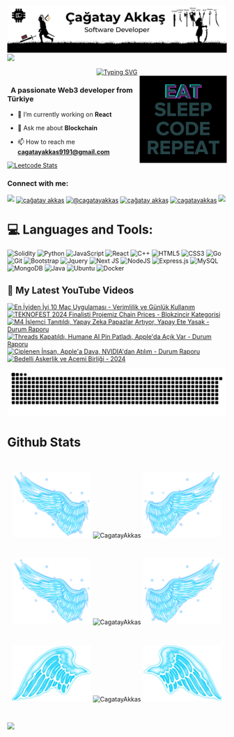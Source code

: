 ![MasterHead](https://github.com/CagatayAkkas/CagatayAkkas/blob/main/img/Github%20Banner.jpg)
![](https://komarev.com/ghpvc/?username=CagatayAkkas&color=blue)
<div align="center">
 <a href="https://github.com/CagatayAkkas">
  <img src="https://readme-typing-svg.demolab.com?font=Fira+Code&size=28&duration=3000&pause=500&center=true&vCenter=true&width=435&lines=%e2%9c%a8+Çağatay+Akkaş+%e2%9c%a8;%f0%9f%93%9a+Software+Developer+%f0%9f%92%bb;Welcome+To+My+Profile+%f0%9f%91%80" alt="Typing SVG" />
 </a>
</div>

<img src="https://github.com/CagatayAkkas/CagatayAkkas/blob/main/img/EatSleepCodeRepeat.gif" alt="Coding" width=200 height=200 align="right">


<h3 align="left">&nbsp; A passionate Web3 developer from Türkiye</h3>

- 🔭 I’m currently working on **React**

- 💬 Ask me about **Blockchain**

- 📫 How to reach me **cagatayakkas9191@gmail.com**

[![Leetcode Stats](https://leetcard.jacoblin.cool/CagatayAkkas?theme=unicorn)](https://leetcode.com/CagatayAkkas/)

<h3 align="left">Connect with me:</h3>
<p align="left">
  <a href="https://github.com/404"><img src="https://user-images.githubusercontent.com/73097560/115834477-dbab4500-a447-11eb-908a-139a6edaec5c.gif"></a>
<a href="https://www.linkedin.com/in/%C3%A7a%C4%9Fatayakka%C5%9F/" target="blank"><img align="center" src="https://raw.githubusercontent.com/rahuldkjain/github-profile-readme-generator/master/src/images/icons/Social/linked-in-alt.svg" alt="çağatay akkaş" height="30" width="40" /></a>
<a href="https://medium.com/@cagatayakkas" target="blank"><img align="center" src="https://raw.githubusercontent.com/rahuldkjain/github-profile-readme-generator/master/src/images/icons/Social/medium.svg" alt="@cagatayakkas" height="30" width="40" /></a>
<a href="https://www.youtube.com/@CagatayAkkas/featured" target="blank"><img align="center" src="https://raw.githubusercontent.com/rahuldkjain/github-profile-readme-generator/master/src/images/icons/Social/youtube.svg" alt="çağatay akkaş" height="30" width="40" /></a>
<a href="https://www.leetcode.com/cagatayakkas" target="blank"><img align="center" src="https://raw.githubusercontent.com/rahuldkjain/github-profile-readme-generator/master/src/images/icons/Social/leet-code.svg" alt="cagatayakkas" height="30" width="40" /></a>
<a href="https://github.com/404"><img src="https://user-images.githubusercontent.com/73097560/115834477-dbab4500-a447-11eb-908a-139a6edaec5c.gif"></a>
</p>



<!--
<details>
  <summary>:zap: GitHub Stats</summary> 
-->
# 💻 Languages and Tools:
![Solidity](https://img.shields.io/badge/Solidity-%23363636.svg?style=for-the-badge&logo=solidity&logoColor=white)
![Python](https://img.shields.io/badge/python-3670A0?style=for-the-badge&logo=python&logoColor=ffdd54)
![JavaScript](https://img.shields.io/badge/javascript-%23323330.svg?style=for-the-badge&logo=javascript&logoColor=%23F7DF1E)
![React](https://img.shields.io/badge/react-%2320232a.svg?style=for-the-badge&logo=react&logoColor=%2361DAFB)
![C++](https://img.shields.io/badge/-C++-365dbf.svg?logo=C%2B%2B&style=for-the-badge)
![HTML5](https://img.shields.io/badge/html5-%23E34F26.svg?style=for-the-badge&logo=html5&logoColor=white)
![CSS3](https://img.shields.io/badge/css3-%231572B6.svg?style=for-the-badge&logo=css3&logoColor=white)
![Go](https://img.shields.io/badge/go-%2300ADD8.svg?style=for-the-badge&logo=go&logoColor=white)
![Git](https://img.shields.io/badge/git-%23F05033.svg?style=for-the-badge&logo=git&logoColor=white)
![Bootstrap](https://img.shields.io/badge/bootstrap-%23563D7C.svg?style=for-the-badge&logo=bootstrap&logoColor=white)
![Jquery](https://img.shields.io/badge/jQuery-%230769AD.svg?logo=jquery&style=for-the-badge&logoColor=white)
![Next JS](https://img.shields.io/badge/Next-black.svg?logo=next.js&style=for-the-badge&logoColor=white)
![NodeJS](https://img.shields.io/badge/node.js-6DA55F?style=for-the-badge&logo=node.js&logoColor=white)
![Express.js](https://img.shields.io/badge/express.js-%23404d59.svg?style=for-the-badge&logo=express&logoColor=%2361DAFB)
![MySQL](https://img.shields.io/badge/mysql-%2300f.svg?style=for-the-badge&logo=mysql&logoColor=white)
![MongoDB](https://img.shields.io/badge/MongoDB-%234ea94b.svg?style=for-the-badge&logo=mongodb&logoColor=white)
![Java](https://img.shields.io/badge/java-%23ED8B00.svg?style=for-the-badge&logo=java&logoColor=white)
![Ubuntu](https://img.shields.io/badge/-Ubuntu-6F52B5.svg?logo=ubuntu&style=for-the-badge)
![Docker](https://img.shields.io/badge/docker-%230db7ed.svg?style=for-the-badge&logo=docker&logoColor=white)

  <summary><h2>📸 My Latest YouTube Videos</h2></summary>

<!-- BEGIN YOUTUBE-CARDS -->
[![En İyiden İyi 10 Mac Uygulaması - Verimlilik ve Günlük Kullanım](https://ytcards.demolab.com/?id=BXxpewzHbG4&title=En+%C4%B0yiden+%C4%B0yi+10+Mac+Uygulamas%C4%B1+-+Verimlilik+ve+G%C3%BCnl%C3%BCk+Kullan%C4%B1m&lang=en&timestamp=1731258016&background_color=%230d1117&title_color=%23ffffff&stats_color=%23dedede&max_title_lines=1&width=250&border_radius=5 "En İyiden İyi 10 Mac Uygulaması - Verimlilik ve Günlük Kullanım")](https://www.youtube.com/watch?v=BXxpewzHbG4)
[![TEKNOFEST 2024 Finalisti Projemiz Chain Prices - Blokzincir Kategorisi](https://ytcards.demolab.com/?id=_jJtMmSataI&title=TEKNOFEST+2024+Finalisti+Projemiz+Chain+Prices+-+Blokzincir+Kategorisi&lang=en&timestamp=1725040828&background_color=%230d1117&title_color=%23ffffff&stats_color=%23dedede&max_title_lines=1&width=250&border_radius=5 "TEKNOFEST 2024 Finalisti Projemiz Chain Prices - Blokzincir Kategorisi")](https://www.youtube.com/watch?v=_jJtMmSataI)
[![M4 İşlemci Tanıtıldı, Yapay Zeka Papazlar Artıyor, Yapay Ete Yasak - Durum Raporu](https://ytcards.demolab.com/?id=UCq2YYVcMSM&title=M4+%C4%B0%C5%9Flemci+Tan%C4%B1t%C4%B1ld%C4%B1%2C+Yapay+Zeka+Papazlar+Art%C4%B1yor%2C+Yapay+Ete+Yasak+-+Durum+Raporu&lang=en&timestamp=1716563703&background_color=%230d1117&title_color=%23ffffff&stats_color=%23dedede&max_title_lines=1&width=250&border_radius=5 "M4 İşlemci Tanıtıldı, Yapay Zeka Papazlar Artıyor, Yapay Ete Yasak - Durum Raporu")](https://www.youtube.com/watch?v=UCq2YYVcMSM)
[![Threads Kapatıldı, Humane AI Pin Patladı, Apple'da Açık Var - Durum Raporu](https://ytcards.demolab.com/?id=0fSbIdHujb8&title=Threads+Kapat%C4%B1ld%C4%B1%2C+Humane+AI+Pin+Patlad%C4%B1%2C+Apple%27da+A%C3%A7%C4%B1k+Var+-+Durum+Raporu&lang=en&timestamp=1714853581&background_color=%230d1117&title_color=%23ffffff&stats_color=%23dedede&max_title_lines=1&width=250&border_radius=5 "Threads Kapatıldı, Humane AI Pin Patladı, Apple'da Açık Var - Durum Raporu")](https://www.youtube.com/watch?v=0fSbIdHujb8)
[![Çiplenen İnsan, Apple'a Dava, NVIDIA'dan Atılım - Durum Raporu](https://ytcards.demolab.com/?id=4vCzoSExXzU&title=%C3%87iplenen+%C4%B0nsan%2C+Apple%27a+Dava%2C+NVIDIA%27dan+At%C4%B1l%C4%B1m+-+Durum+Raporu&lang=en&timestamp=1712423700&background_color=%230d1117&title_color=%23ffffff&stats_color=%23dedede&max_title_lines=1&width=250&border_radius=5 "Çiplenen İnsan, Apple'a Dava, NVIDIA'dan Atılım - Durum Raporu")](https://www.youtube.com/watch?v=4vCzoSExXzU)
[![Bedelli Askerlik ve Acemi Birliği - 2024](https://ytcards.demolab.com/?id=-oXgHsywLJo&title=Bedelli+Askerlik+ve+Acemi+Birli%C4%9Fi+-+2024&lang=en&timestamp=1711646100&background_color=%230d1117&title_color=%23ffffff&stats_color=%23dedede&max_title_lines=1&width=250&border_radius=5 "Bedelli Askerlik ve Acemi Birliği - 2024")](https://www.youtube.com/watch?v=-oXgHsywLJo)
<!-- END YOUTUBE-CARDS -->


<picture>
  <source media="(prefers-color-scheme: dark)" srcset="https://raw.githubusercontent.com/CagatayAkkas/CagatayAkkas/output/github-contribution-grid-snake-dark.svg">
  <source media="(prefers-color-scheme: light)" srcset="https://raw.githubusercontent.com/CagatayAkkas/CagatayAkkas/output/github-contribution-grid-snake.svg">
  <img alt="github contribution grid snake animation" src="https://raw.githubusercontent.com/CagatayAkkas/CagatayAkkas/output/github-contribution-grid-snake.svg">
</picture>



# Github Stats

 <br />
 
  <p align="center">
  <a>
    <img heigth="160" width="182" src="https://github.com/CagatayAkkas/CagatayAkkas/blob/main/img/Bird%20Wing%20Left.png">
      <img align="center" src="https://github-readme-stats.vercel.app/api?username=CagatayAkkas&theme=material-palenight&hide_border=false&include_all_commits=false&count_private=false" alt="CagatayAkkas" />
    <img heigth="160" width="182" src="https://github.com/CagatayAkkas/CagatayAkkas/blob/main/img/Bird%20Wing%20Right.png">
  </a>
</p>

  
<br />


 
 <p align="center">
  <a>
    <img heigth="160" width="182" src="https://github.com/CagatayAkkas/CagatayAkkas/blob/main/img/Bird%20Wing%20Left.png">
    <img align="center" src="https://github-readme-streak-stats.herokuapp.com/?user=CagatayAkkas&theme=material-palenight&hide_border=false" alt="CagatayAkkas" width="55%" />
    <img heigth="160" width="182" src="https://github.com/CagatayAkkas/CagatayAkkas/blob/main/img/Bird%20Wing%20Right.png">
  </a>
</p>
 

 
 <br />
 
  
  
  <p align="center">
  <a>
    <img heigth="160" width="182" src="https://github.com/CagatayAkkas/CagatayAkkas/blob/main/img/Bird%20Wing%20Bottom%20Left.png">
    <img align="center" src="https://github-readme-stats.vercel.app/api/top-langs/?username=CagatayAkkas&theme=material-palenight&hide_border=false&include_all_commits=false&count_private=false&layout=compact" alt="CagatayAkkas" />
    <img heigth="160" width="182" src="https://github.com/CagatayAkkas/CagatayAkkas/blob/main/img/Bird%20Wing%20Bottom%20Right.png">
  </a>
</p>
 
  
  
 <!--
 [![Top Langs](https://github-readme-stats.vercel.app/api/top-langs/?username=CagatayAkkas&layout=compact&langs_count=25&title_color=0000ee&text_color=ffffff&bg_color=000000&hide_border=true)](https://github.com/CagatayAkkas/github-readme-stats)
-->


<br />

![](https://github-profile-trophy.vercel.app/?username=CagatayAkkas&theme=dracula&no-frame=false&no-bg=false&margin-w=4)


<br />


<br />


<!--
</details>
-->

<!--
<details>
   <summary>:zap: Languages and Tools</summary>
 -->
